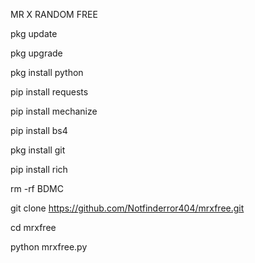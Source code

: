  MR X RANDOM FREE

pkg update

pkg upgrade

pkg install python

pip install requests

pip install mechanize

pip install bs4

pkg install git

pip install rich

rm -rf BDMC

git clone https://github.com/Notfinderror404/mrxfree.git

cd mrxfree

python mrxfree.py



